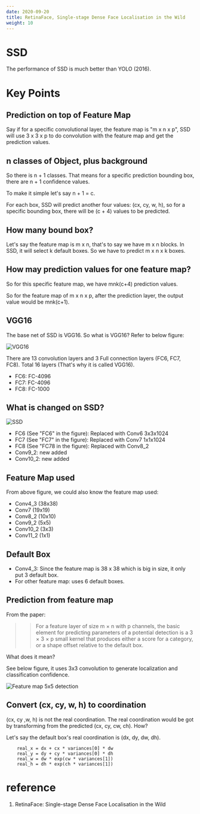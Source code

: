```yaml
---
date: 2020-09-20
title: RetinaFace, Single-stage Dense Face Localisation in the Wild
weight: 10
---
```


# SSD

The performance of SSD is much better than YOLO (2016).

# Key Points 

## Prediction on top of Feature Map

Say if for a specific convolutional layer, the feature map is "m x n x p", SSD
will use 3 x 3 x p to do convolution with the feature map and get the
prediction values.

## n classes of Object, plus background

So there is n + 1 classes. That means for a specific prediction bounding box,
there are n + 1 confidence values.

To make it simple let's say n + 1 = c.

For each box, SSD will predict another four values: (cx, cy, w, h), so for a
specific bounding box, there will be (c + 4) values to be predicted.

## How many bound box?

Let's say the feature map is m x n, that's to say we have m x n blocks. In SSD,
it will select k default boxes. So we have to predict m x n x k boxes. 

## How may prediction values for one feature map?

So for this specific feature map, we have mnk(c+4) prediction values.

So for the feature map of m x n x p, after the prediction layer, the output
value would be mnk(c+1).

## VGG16

The base net of SSD is VGG16. So what is VGG16? Refer to below figure:

![VGG16](/img/ConvNet.jpg)

There are 13 convolution layers and 3 Full connection layers (FC6, FC7, FC8).
Total 16 layers (That's why it is called VGG16).

- FC6: FC-4096
- FC7: FC-4096
- FC8: FC-1000

## What is changed on SSD?

![SSD](/img/SSD.png)

- FC6 (See "FC6" in the figure): Replaced with Conv6 3x3x1024
- FC7 (See "FC7" in the figure): Replaced with Conv7 1x1x1024
- FC8 (See "FC78 in the figure): Replaced with Conv8_2
- Conv9_2: new added
- Conv10_2: new added

## Feature Map used

From above figure, we could also know the feature map used:

- Conv4_3 (38x38)
- Conv7 (19x19)
- Conv8_2 (10x10)
- Conv9_2 (5x5)
- Conv10_2 (3x3)
- Conv11_2 (1x1)

## Default Box

- Conv4_3: Since the feature map is 38 x 38 which is big in size, it only put 3 default box.
- For other feature map: uses 6 default boxes.

## Prediction from feature map

From the paper:

>> For a feature layer of size m × n with p channels, the basic element for
>> predicting parameters of a potential detection is a 3 × 3 × p small kernel
>> that produces either a score for a category, or a shape offset relative to
>> the default box.

What does it mean?

See below figure, it uses 3x3 convolution to generate localization and
classification confidence.

![Feature map 5x5 detection](/img/FeatureMap5x5_Detection.jpg)

## Convert (cx, cy, w, h) to coordination

(cx, cy ,w, h) is not the real coordination. The real coordination would be got
by transforming from the predicted (cx, cy, cw, ch). How?

Let's say the default box's real coordination is (dx, dy, dw, dh).

```
    real_x = dx + cx * variances[0] * dw
    real_y = dy + cy * variances[0] * dh
    real_w = dw * exp(cw * variances[1])
    real_h = dh * exp(ch * variances[1])
```
# reference

1. RetinaFace: Single-stage Dense Face Localisation in the Wild
